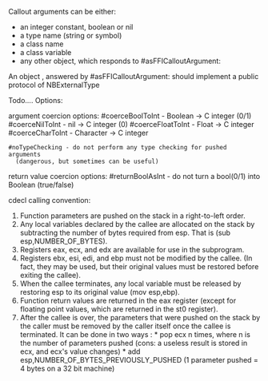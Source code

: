 Callout arguments can be either:- an integer constant, boolean or nil- a type name (string or symbol)- a class name- a class variable- any other object, which responds to #asFFICalloutArgument:An object , answered by #asFFICalloutArgument: should implement a public protocol of NBExternalType Todo....Options:argument coercion options:	#coerceBoolToInt  - Boolean   -> C integer (0/1)	#coerceNilToInt  -  nil       -> C integer (0)	#coerceFloatToInt - Float     -> C integer	#coerceCharToInt -  Character -> C integer	#noTypeChecking - do not perform any type checking for pushed arguments 	  (dangerous, but sometimes can be useful)		return value coercion options:	#returnBoolAsInt  -  do not turn a bool(0/1) into Boolean (true/false)cdecl calling convention:   1.   Function parameters are pushed on the stack in a right-to-left order.   2. Any local variables declared by the callee are allocated on the stack by subtracting the number of bytes required from esp. That is (sub esp,NUMBER_OF_BYTES).   3. Registers eax, ecx, and edx are available for use in the subprogram.   4. Registers ebx, esi, edi, and ebp must not be modified by the callee. (In fact, they may be used, but their original values must be restored before exiting the callee).   5. When the callee terminates, any local variable must be released by restoring esp to its original value (mov esp,ebp).   6. Function return values are returned in the eax register (except for floating point values, which are returned in the st0 register).   7. After the callee is over, the parameters that were pushed on the stack by the caller must be removed by the caller itself once the callee is terminated. It can be done in two ways :          * pop ecx n times, where n is the number of parameters pushed (cons: a useless result is stored in ecx, and ecx's value changes)          * add esp,NUMBER_OF_BYTES_PREVIOUSLY_PUSHED (1 parameter pushed = 4 bytes on a 32 bit machine)